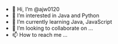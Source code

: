 - 👋 Hi, I’m @ajw0120
- 👀 I’m interested in Java and Python
- 🌱 I’m currently learning Java, JavaScript
- 💞️ I’m looking to collaborate on ...
- 📫 How to reach me ...

<!---
ajw0120/ajw0120 is a ✨ special ✨ repository because its `README.md` (this file) appears on your GitHub profile.
You can click the Preview link to take a look at your changes.
--->
